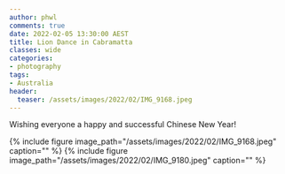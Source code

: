 ```yaml
---
author: phwl
comments: true
date: 2022-02-05 13:30:00 AEST
title: Lion Dance in Cabramatta
classes: wide
categories:
- photography
tags:
- Australia
header:
  teaser: /assets/images/2022/02/IMG_9168.jpeg
---
```


Wishing everyone a happy and successful Chinese New Year!

{% include figure image_path="/assets/images/2022/02/IMG_9168.jpeg" caption="" %}
{% include figure image_path="/assets/images/2022/02/IMG_9180.jpeg" caption="" %}

